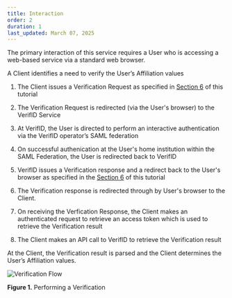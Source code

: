```yaml
---
title: Interaction
order: 2
duration: 1
last_updated: March 07, 2025
---
```


The primary interaction of this service requires a User who is accessing a web-based service via a standard web browser.

A Client identifies a need to verify the User’s Affiliation values

1. The Client issues a Verification Request as specified in [Section 6](/verifid-integration/06-verification-request-and-response) of this tutorial

1. The Verification Request is redirected (via the User's browser) to the VerifID Service

1. At VerifID, the User is directed to perform an interactive authentication via the VerifID operator’s SAML federation

1. On successful authenication at the User's home institution within the SAML Federation, the User is redirected back to VerifID

1. VerifID issues a Verification response and a redirect back to the User's browser as specified in the [Section 6](/verifid-integration/06-verification-request-and-response) of this tutorial

1. The Verification response is redirected through by User's browser to the Client. 

1. On receiving the Verfication Response, the Client makes an authenticated request to retrieve an access token which is used to retrieve the Verification result

1. The Client makes an API call to VerifID to retrieve the Verification result

At the Client, the Verification result is parsed and the Client determines the User’s Affiliation values.

![Verification Flow](/assets/images/verifid-integration/VerifID-verification.png)

**Figure 1.** Performing a Verification
